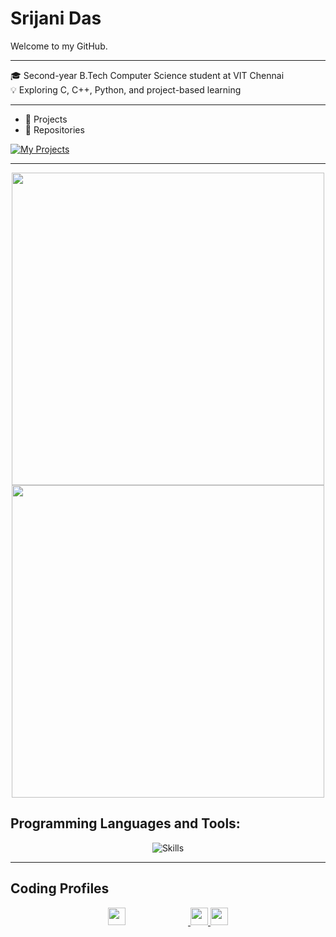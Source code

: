 # Srijani Das

Welcome to my GitHub.

---

🎓 Second-year B.Tech Computer Science student at VIT Chennai  
💡 Exploring C, C++, Python, and project-based learning 

---

- 🔧 Projects  
- 📁 Repositories

[![My Projects](assets/projects-badge.svg)](https://github.com/Srijani-Das07?tab=repositories)

---

<p align="center">
  <img src="https://github-readme-stats.vercel.app/api?username=Srijani-Das07&show_icons=true&theme=radical" width="500" />
  <br>
  <img src="https://nirzak-streak-stats.vercel.app/?user=Srijani-Das07&theme=radical&hide_border=false" width="500" />
</p>




## Programming Languages and Tools:

<p align="center">
  <img src="https://skillicons.dev/icons?i=cpp,c,python,git,github" alt="Skills" />
</p>

---

## Coding Profiles

<p align="center">
  <a href="https://leetcode.com/u/Srijani_Das07/" target="_blank">
    <img src="https://img.shields.io/badge/LeetCode-orange?style=for-the-badge&logo=leetcode&logoColor=black&labelColor=orange&color=black" height="28" style="margin-right: 100px;" />
  </a>
  <a href="https://www.hackerrank.com/profile/srijani0107" target="_blank">
    <img src="https://img.shields.io/badge/HackerRank-%232EC866.svg?&style=for-the-badge&logo=HackerRank&logoColor=white" height="28" />
  </a>
  <a href="https://www.codechef.com/users/srijani_das01" target="_blank">
    <img src="https://img.shields.io/badge/CodeChef-5B4638?style=for-the-badge&logo=codechef&logoColor=white" height="28" />
  </a>
</p>








